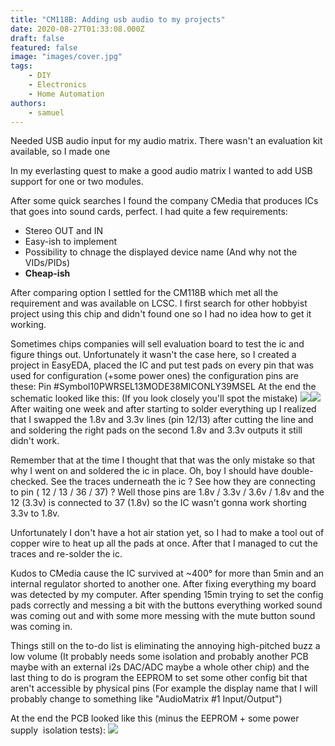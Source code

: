 ```yaml
---
title: "CM118B: Adding usb audio to my projects"
date: 2020-08-27T01:33:08.000Z
draft: false
featured: false
image: "images/cover.jpg"
tags:
    - DIY
    - Electronics
    - Home Automation
authors:
    - samuel
---
```


Needed USB audio input for my audio matrix. There wasn't an evaluation kit available, so I made one

<!--more-->

In my everlasting quest to make a good audio matrix I wanted to add USB support for one or two modules.

After some quick searches I found the company CMedia that produces ICs that goes into sound cards, perfect. I had quite a few requirements:

- Stereo OUT and IN
- Easy-ish to implement
- Possibility to chnage the displayed device name (And why not the VIDs/PIDs)
- **Cheap-ish**

After comparing option I settled for the CM118B which met all the requirement and was available on LCSC. I first search for other hobbyist project using this chip and didn't found one so I had no idea how to get it working.

Sometimes chips companies will sell evaluation board to test the ic and figure things out. Unfortunately it wasn't the case here, so I created a project in EasyEDA, placed the IC and put test pads on every pin that was used for configuration (+some power ones) the configuration pins are these:
Pin #Symbol10PWRSEL13MODE38MICONLY39MSEL
At the end the schematic looked like this: (If you look closely you'll spot the mistake)
![](https://data.thestaticturtle.fr/blog/2020/08/image.png)![](https://data.thestaticturtle.fr/blog/2020/08/image-1.png)
After waiting one week and after starting to solder everything up I realized that I swapped the 1.8v and 3.3v lines (pin 12/13) after cutting the line and and soldering the right pads on the second 1.8v and 3.3v outputs it still didn't work.

Remember that at the time I thought that that was the only mistake so that why I went on and soldered the ic in place. Oh, boy I should have double-checked. See the traces underneath the ic ? See how they are connecting to pin ( 12 / 13 / 36 / 37) ? Well those pins are 1.8v / 3.3v / 3.6v / 1.8v and the 12 (3.3v) is connected to 37 (1.8v) so the IC wasn't gonna work shorting 3.3v to 1.8v.

Unfortunately I don't have a hot air station yet, so I had to make a tool out of copper wire to heat up all the pads at once. After that I managed to cut the traces and re-solder the ic.

Kudos to CMedia cause the IC survived at ~400° for more than 5min and an internal regulator shorted to another one. After fixing everything my board was detected by my computer. After spending 15min trying to set the config pads correctly and messing a bit with the buttons everything worked sound was coming out and with some more messing with the mute button sound was coming in.

Things still on the to-do list is eliminating the annoying high-pitched buzz a low volume (It probably needs some isolation and probably another PCB maybe with an external i2s DAC/ADC maybe a whole other chip) and the last thing to do is program the EEPROM to set some other config bit that aren't accessible by physical pins (For example the display name that I will probably change to something like "AudioMatrix #1 Input/Output")

At the end the PCB looked like this (minus the EEPROM + some power supply  isolation tests):
![](https://data.thestaticturtle.fr/blog/2020/08/image-2.png)
